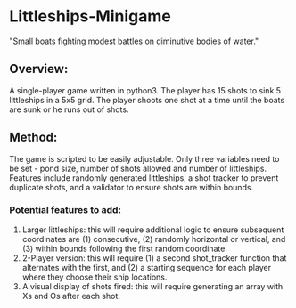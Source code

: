 # Littleships-Minigame
"Small boats fighting modest battles on diminutive bodies of water."

## Overview: 
A single-player game written in python3. The player has 15 shots to sink 5 littleships in a 5x5 grid. The player shoots one shot at a time until the boats are sunk or he runs out of shots.

## Method: 
The game is scripted to be easily adjustable. Only three variables need to be set - pond size, number of shots allowed and number of littleships. Features include randomly generated littleships, a shot tracker to prevent duplicate shots, and a validator to ensure shots are within bounds.

### Potential features to add:
  1. Larger littleships: this will require additional logic to ensure subsequent coordinates are (1) consecutive, (2) randomly horizontal or vertical, and (3) within bounds following the first random coordinate.
  2. 2-Player version: this will require (1) a second shot_tracker function that alternates with the first, and (2) a starting sequence for each player where they choose their ship locations.
  3. A visual display of shots fired: this will require generating an array with Xs and Os after each shot.
